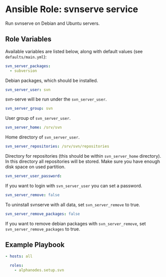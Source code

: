 # Ansible Role: svnserve service

Run svnserve on Debian and Ubuntu servers.

## Role Variables

Available variables are listed below, along with default values (see `defaults/main.yml`):

```yaml
svn_server_packages:
  - subversion
```

Debian packages, which should be installed.

```yaml
svn_server_user: svn
```

svn-serve will be run under the `svn_server_user`.

```yaml
svn_server_group: svn
```

User group of `svn_server_user`.

```yaml
svn_server_home: /srv/svn
```

Home directory of `svn_server_user`.

```yaml
svn_server_repositories: /srv/svn/repositories
```

Directory for repositories (this should be within `svn_server_home` directory). In this directory all
repositories will be stored. Make sure you have enough disk space on used partition.

```yaml
svn_server_user_password:
```

If you want to login with `svn_server_user` you can set a password.

```yaml
svn_server_remove: false
```

To uninstall svnserve with all data, set `svn_server_remove` to true.

```yaml
svn_server_remove_packages: false
```

If you want to remove debian packages with  `svn_server_remove`, set `svn_server_remove_packages` to true.

## Example Playbook

```yaml
- hosts: all

  roles:
    - alphanodes.setup.svn
```
